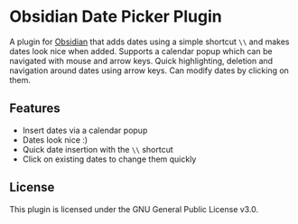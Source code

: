 # Obsidian Date Picker Plugin

A plugin for [Obsidian](https://obsidian.md) that adds dates using a simple shortcut `\\` and makes dates look nice when added. Supports a calendar popup which can be navigated with mouse and arrow keys. Quick highlighting, deletion and navigation around dates using arrow keys. Can modify dates by clicking on them.

## Features

- Insert dates via a calendar popup
- Dates look nice :)
- Quick date insertion with the `\\` shortcut
- Click on existing dates to change them quickly

## License

This plugin is licensed under the GNU General Public License v3.0.

